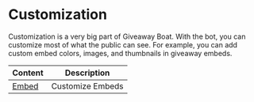 # Customization

Customization is a very big part of Giveaway Boat. With the bot, you can customize most of what the public can see. For example, you can add custom embed colors, images, and thumbnails in giveaway embeds.

| Content             | Description      |
| ------------------- | ---------------- |
| [Embed](./embed.md) | Customize Embeds |
